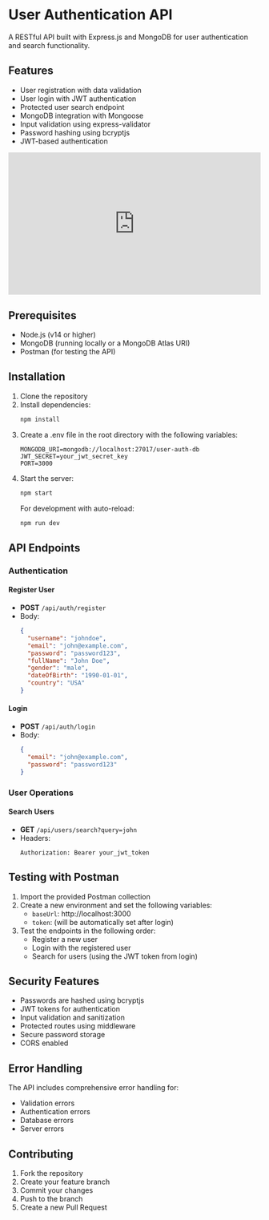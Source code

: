# User Authentication API

A RESTful API built with Express.js and MongoDB for user authentication and search functionality.

## Features

- User registration with data validation
- User login with JWT authentication
- Protected user search endpoint
- MongoDB integration with Mongoose
- Input validation using express-validator
- Password hashing using bcryptjs
- JWT-based authentication

<div style="position: relative; padding-bottom: 56.25%; height: 0;"><iframe src="https://www.loom.com/embed/847f754c0483452d91e0b5be1a25df74?sid=bedd744b-0068-40e4-a47b-79129e50a03b" frameborder="0" webkitallowfullscreen mozallowfullscreen allowfullscreen style="position: absolute; top: 0; left: 0; width: 100%; height: 100%;"></iframe></div>

## Prerequisites

- Node.js (v14 or higher)
- MongoDB (running locally or a MongoDB Atlas URI)
- Postman (for testing the API)

## Installation

1. Clone the repository
2. Install dependencies:
   ```bash
   npm install
   ```
3. Create a .env file in the root directory with the following variables:
   ```
   MONGODB_URI=mongodb://localhost:27017/user-auth-db
   JWT_SECRET=your_jwt_secret_key
   PORT=3000
   ```
4. Start the server:
   ```bash
   npm start
   ```
   For development with auto-reload:
   ```bash
   npm run dev
   ```

## API Endpoints

### Authentication

#### Register User
- **POST** `/api/auth/register`
- Body:
  ```json
  {
    "username": "johndoe",
    "email": "john@example.com",
    "password": "password123",
    "fullName": "John Doe",
    "gender": "male",
    "dateOfBirth": "1990-01-01",
    "country": "USA"
  }
  ```

#### Login
- **POST** `/api/auth/login`
- Body:
  ```json
  {
    "email": "john@example.com",
    "password": "password123"
  }
  ```

### User Operations

#### Search Users
- **GET** `/api/users/search?query=john`
- Headers:
  ```
  Authorization: Bearer your_jwt_token
  ```

## Testing with Postman

1. Import the provided Postman collection
2. Create a new environment and set the following variables:
   - `baseUrl`: http://localhost:3000
   - `token`: (will be automatically set after login)
3. Test the endpoints in the following order:
   - Register a new user
   - Login with the registered user
   - Search for users (using the JWT token from login)

## Security Features

- Passwords are hashed using bcryptjs
- JWT tokens for authentication
- Input validation and sanitization
- Protected routes using middleware
- Secure password storage
- CORS enabled

## Error Handling

The API includes comprehensive error handling for:
- Validation errors
- Authentication errors
- Database errors
- Server errors

## Contributing

1. Fork the repository
2. Create your feature branch
3. Commit your changes
4. Push to the branch
5. Create a new Pull Request
